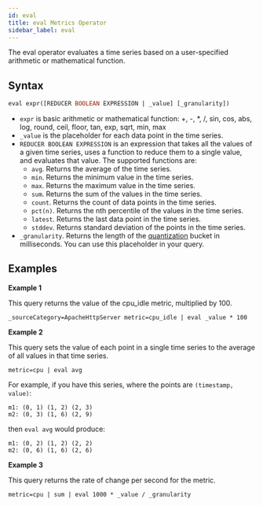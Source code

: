 ```yaml
---
id: eval
title: eval Metrics Operator
sidebar_label: eval
---
```



The eval operator evaluates a time series based on a user-specified arithmetic or mathematical function.

## Syntax

```sql
eval expr([REDUCER BOOLEAN EXPRESSION | _value] [_granularity])
```

* `expr` is basic arithmetic or mathematical function:  +, -, *, /, sin, cos, abs, log, round, ceil, floor, tan, exp, sqrt, min, max
* `_value` is the placeholder for each data point in the time series.
* `REDUCER BOOLEAN EXPRESSION` is an expression that takes all the values of a given time series, uses a function to reduce them to a single value, and evaluates that value. The supported functions are:
    * `avg`. Returns the average of the time series.
    * `min`. Returns the minimum value in the time series.
    * `max`. Returns the maximum value in the time series.
    * `sum`. Returns the sum of the values in the time series.
    * `count`. Returns the count of data points in the time series.
    * `pct(n)`. Returns the nth percentile of the values in the time series.
    * `latest`. Returns the last data point in the time series.
    * `stddev`. Returns standard deviation of the points in the time series.
* `_granularity`. Returns the length of the [quantization](/docs/metrics/introduction/metric-quantization) bucket in milliseconds. You can use this placeholder in your query.


## Examples

**Example 1**

This query returns the value of the cpu_idle metric, multiplied by 100.

```
_sourceCategory=ApacheHttpServer metric=cpu_idle | eval _value * 100
```

**Example 2**

This query sets the value of each point in a single time series to the average of all values in that time series.

```
metric=cpu | eval avg
```

For example, if you have this series, where the points are `(timestamp, value)`:

```
m1: (0, 1) (1, 2) (2, 3)
m2: (0, 3) (1, 6) (2, 9)
```

then `eval avg` would produce:

```
m1: (0, 2) (1, 2) (2, 2)
m2: (0, 6) (1, 6) (2, 6)
```

**Example 3**

This query returns the rate of change per second for the metric.

```
metric=cpu | sum | eval 1000 * _value / _granularity
```
